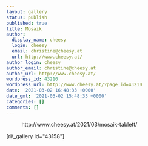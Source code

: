 ```yaml
---
layout: gallery
status: publish
published: true
title: Mosaik
author:
  display_name: cheesy
  login: cheesy
  email: christine@cheesy.at
  url: http://www.cheesy.at/
author_login: cheesy
author_email: christine@cheesy.at
author_url: http://www.cheesy.at/
wordpress_id: 43210
wordpress_url: http://www.cheesy.at/?page_id=43210
date: '2021-03-02 16:48:33 +0000'
date_gmt: '2021-03-02 15:48:33 +0000'
categories: []
comments: []
---
```

<!-- wp:core-embed/wordpress {"url":"http://www.cheesy.at/2021/03/mosaik-tablett/","type":"rich","providerNameSlug":"cheesy-at","className":""} -->
<figure class="wp-block-embed-wordpress wp-block-embed is-type-rich is-provider-cheesy-at">
<div class="wp-block-embed__wrapper">
http://www.cheesy.at/2021/03/mosaik-tablett/
</div>
</figure>
<!-- /wp:core-embed/wordpress -->
<!-- wp:paragraph -->
[rl\_gallery id="43158"]
<!-- /wp:paragraph -->
